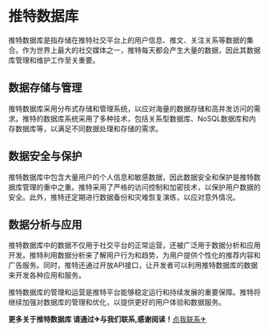 # 推特数据库

推特数据库是指存储在推特社交平台上的用户信息、推文、关注关系等数据的集合。作为世界上最大的社交媒体之一，推特每天都会产生大量的数据，因此其数据库管理和维护工作至关重要。

## 数据存储与管理

推特数据库采用分布式存储和管理系统，以应对海量的数据存储和高并发访问的需求。推特的数据库系统采用了多种技术，包括关系型数据库、NoSQL数据库和内存数据库等，以满足不同数据处理和存储的需求。

## 数据安全与保护

推特数据库中包含大量用户的个人信息和敏感数据，因此数据安全和保护是推特数据库管理的重中之重。推特采用了严格的访问控制和加密技术，以保护用户数据的安全。此外，推特还定期进行数据备份和灾难恢复演练，以应对意外情况。

## 数据分析与应用

推特数据库中的数据不仅用于社交平台的正常运营，还被广泛用于数据分析和应用开发。推特利用数据分析来了解用户行为和趋势，为用户提供个性化的推荐内容和广告服务。同时，推特还通过开放API接口，让开发者可以利用推特数据库的数据来开发各种应用和服务。

推特数据库的管理和运营是推特平台能够稳定运行和持续发展的重要保障。推特将继续加强对数据库的管理和优化，以提供更好的用户体验和数据服务。

**更多关于推特数据库 请通过✈与我们联系,感谢阅读！**[点我联系✈](https://auth.k02.cc)
